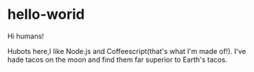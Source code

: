 # hello-worid

Hi humans!

Hubots here,I like Node.js and Coffeescript(that's what I'm made of!).
I've hade tacos on the moon and find them far superior to Earth's tacos.

